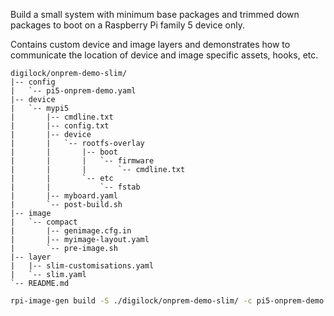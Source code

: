 Build a small system with minimum base packages and trimmed down packages to boot on a Raspberry Pi family 5 device only.

Contains custom device and image layers and demonstrates how to communicate the location of device and image specific assets, hooks, etc.

```text
digilock/onprem-demo-slim/
|-- config
|   `-- pi5-onprem-demo.yaml
|-- device
|   `-- mypi5
|       |-- cmdline.txt
|       |-- config.txt
|       |-- device
|       |   `-- rootfs-overlay
|       |       |-- boot
|       |       |   `-- firmware
|       |       |       `-- cmdline.txt
|       |       `-- etc
|       |           `-- fstab
|       |-- myboard.yaml
|       `-- post-build.sh
|-- image
|   `-- compact
|       |-- genimage.cfg.in
|       |-- myimage-layout.yaml
|       `-- pre-image.sh
|-- layer
|   |-- slim-customisations.yaml
|   `-- slim.yaml
`-- README.md
```

```bash
rpi-image-gen build -S ./digilock/onprem-demo-slim/ -c pi5-onprem-demo.yaml
```
